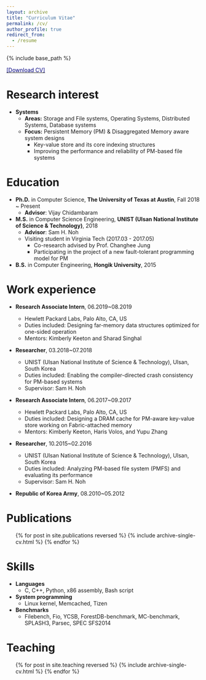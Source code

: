 ```yaml
---
layout: archive
title: "Curriculum Vitae"
permalink: /cv/
author_profile: true
redirect_from:
  - /resume
---
```


{% include base_path %}

[<span style="color:navy">[Download CV]</span>](http://sekwonlee.github.io/files/cv.pdf)

Research interest
=====
* <b>Systems</b>
  * <b>Areas:</b> Storage and File systems, Operating Systems, Distributed Systems, Database systems
  * <b>Focus:</b> Persistent Memory (PM) & Disaggregated Memory aware system designs
      * Key-value store and its core indexing structures
      * Improving the performance and reliability of PM-based file systems

Education
======
* <b>Ph.D.</b> in Computer Science, <b>The University of Texas at Austin</b>, Fall 2018 ~ Present
  * <b>Advisor</b>: Vijay Chidambaram
* <b>M.S.</b> in Computer Science Engineering, <b>UNIST (Ulsan National Institute of Science & Technology)</b>, 2018
  * <b>Advisor</b>: Sam H. Noh
  * Visiting student in Virginia Tech (2017.03 - 2017.05)
      * Co-research advised by Prof. Changhee Jung
      * Participating in the project of a new fault-tolerant programming model for PM
* <b>B.S.</b> in Computer Engineering, <b>Hongik University</b>, 2015

Work experience
======
* <b>Research Associate Intern</b>, 06.2019~08.2019
  * Hewlett Packard Labs, Palo Alto, CA, US
  * Duties included: Designing far-memory data structures optimized for one-sided operation
  * Mentors: Kimberly Keeton and Sharad Singhal

* <b>Researcher</b>, 03.2018~07.2018
  * UNIST (Ulsan National Institute of Science & Technology), Ulsan, South Korea
  * Duties included: Enabling the compiler-directed crash consistency for PM-based systems
  * Supervisor: Sam H. Noh

* <b>Research Associate Intern</b>, 06.2017~09.2017
  * Hewlett Packard Labs, Palo Alto, CA, US
  * Duties included: Designing a DRAM cache for PM-aware key-value store working on Fabric-attached memory
  * Mentors: Kimberly Keeton, Haris Volos, and Yupu Zhang

* <b>Researcher</b>, 10.2015~02.2016
  * UNIST (Ulsan National Institute of Science & Technology), Ulsan, South Korea
  * Duties included: Analyzing PM-based file system (PMFS) and evaluating its performance
  * Supervisor: Sam H. Noh

* <b>Republic of Korea Army</b>, 08.2010~05.2012

Publications
======
  <ul>{% for post in site.publications reversed %}
    {% include archive-single-cv.html %}
  {% endfor %}</ul>

Skills
======
* <b>Languages</b>
  * C, C++, Python, x86 assembly, Bash script
* <b>System programming</b>
  * Linux kernel, Memcached, Tizen
* <b>Benchmarks</b>
  * Filebench, Fio, YCSB, ForestDB-benchmark, MC-benchmark, SPLASH3, Parsec, SPEC SFS2014

Teaching
======
  <ul>{% for post in site.teaching reversed %}
    {% include archive-single-cv.html %}
  {% endfor %}</ul>
